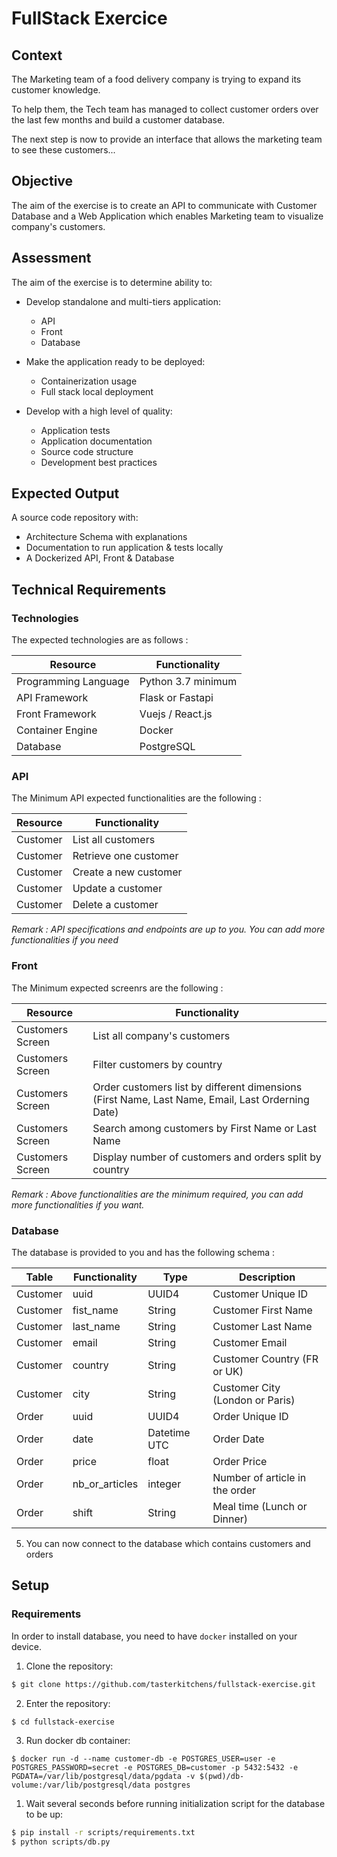# FullStack Exercice

## Context

The Marketing team of a food delivery company is trying to expand its customer knowledge.

To help them, the Tech team has managed to collect customer orders over the last few months and build a customer database.

The next step is now to provide an interface that allows the marketing team to see these customers...

## Objective

The aim of the exercise is to create an API to communicate with Customer Database and a Web Application which enables Marketing team to visualize company's customers.

## Assessment

The aim of the exercise is to determine ability to:

- Develop standalone and multi-tiers application:

  - API
  - Front
  - Database

- Make the application ready to be deployed:

  - Containerization usage
  - Full stack local deployment

- Develop with a high level of quality:
  - Application tests
  - Application documentation
  - Source code structure
  - Development best practices

## Expected Output

A source code repository with:

- Architecture Schema with explanations
- Documentation to run application & tests locally
- A Dockerized API, Front & Database

## Technical Requirements

### Technologies

The expected technologies are as follows :

| Resource             | Functionality      |
| -------------------- | ------------------ |
| Programming Language | Python 3.7 minimum |
| API Framework        | Flask or Fastapi   |
| Front Framework      | Vuejs / React.js   |
| Container Engine     | Docker             |
| Database             | PostgreSQL         |

### API

The Minimum API expected functionalities are the following :

| Resource | Functionality         |
| -------- | --------------------- |
| Customer | List all customers    |
| Customer | Retrieve one customer |
| Customer | Create a new customer |
| Customer | Update a customer     |
| Customer | Delete a customer     |

_Remark : API specifications and endpoints are up to you. You can add more functionalities if you need_

### Front

The Minimum expected screenrs are the following :

| Resource         | Functionality                                                                                    |
| ---------------- | ------------------------------------------------------------------------------------------------ |
| Customers Screen | List all company's customers                                                                     |
| Customers Screen | Filter customers by country                                                                      |
| Customers Screen | Order customers list by different dimensions (First Name, Last Name, Email, Last Orderning Date) |
| Customers Screen | Search among customers by First Name or Last Name                                                |
| Customers Screen | Display number of customers and orders split by country                                          |

_Remark : Above functionalities are the minimum required, you can add more functionalities if you want._

### Database

The database is provided to you and has the following schema :

| Table    | Functionality  | Type         | Description                     |
| -------- | -------------- | ------------ | ------------------------------- |
| Customer | uuid           | UUID4        | Customer Unique ID              |
| Customer | fist_name      | String       | Customer First Name             |
| Customer | last_name      | String       | Customer Last Name              |
| Customer | email          | String       | Customer Email                  |
| Customer | country        | String       | Customer Country (FR or UK)     |
| Customer | city           | String       | Customer City (London or Paris) |
| Order    | uuid           | UUID4        | Order Unique ID                 |
| Order    | date           | Datetime UTC | Order Date                      |
| Order    | price          | float        | Order Price                     |
| Order    | nb_or_articles | integer      | Number of article in the order  |
| Order    | shift          | String       | Meal time (Lunch or Dinner)     |

5. You can now connect to the database which contains customers and orders

## Setup

### Requirements

In order to install database, you need to have `docker` installed on your device.

1. Clone the repository:

```bash
$ git clone https://github.com/tasterkitchens/fullstack-exercise.git
```

2. Enter the repository:

```bash
$ cd fullstack-exercise
```

3. Run docker db container:

```
$ docker run -d --name customer-db -e POSTGRES_USER=user -e POSTGRES_PASSWORD=secret -e POSTGRES_DB=customer -p 5432:5432 -e PGDATA=/var/lib/postgresql/data/pgdata -v $(pwd)/db-volume:/var/lib/postgresql/data postgres
```

1. Wait several seconds before running initialization script for the database to be up:

```bash
$ pip install -r scripts/requirements.txt
$ python scripts/db.py
```
